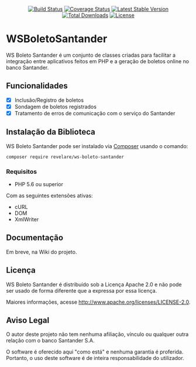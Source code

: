 <p align="center">
  <a href="https://travis-ci.org/heitorfig/WSBoletoSantander"><img alt="Build Status" src="https://travis-ci.org/heitorfig/WSBoletoSantander.svg?branch=master"></a>
  <a href="https://coveralls.io/github/heitorfig/WSBoletoSantander?branch=master"><img alt="Coverage Status" src="https://coveralls.io/repos/github/heitorfig/WSBoletoSantander/badge.svg?branch=master"></a>
  <a href="https://packagist.org/packages/heitorfig/ws-boleto-santander"><img alt="Latest Stable Version" src="https://poser.pugx.org/heitorfig/ws-boleto-santander/v/stable"></a>
  <a href="https://packagist.org/packages/heitorfig/ws-boleto-santander"><img alt="Total Downloads" src="https://poser.pugx.org/heitorfig/ws-boleto-santander/downloads"></a>
  <a href="https://packagist.org/packages/heitorfig/ws-boleto-santander"><img alt="License" src="https://poser.pugx.org/heitorfig/ws-boleto-santander/license"></a>
</p>

# WSBoletoSantander

WS Boleto Santander é um conjunto de classes criadas para facilitar a integração entre aplicativos feitos em PHP e a geração de boletos online no banco Santander.

## Funcionalidades

- [x] Inclusão/Registro de boletos
- [x] Sondagem de boletos registrados
- [x] Tratamento de erros de comunicação com o serviço do Santander

## Instalação da Biblioteca

WS Boleto Santander pode ser instalado via [Composer](https://getcomposer.org) usando o comando:

`composer require revelare/ws-boleto-santander`

### Requisitos

* PHP 5.6 ou superior

Com as seguintes extensões ativas:

* cURL
* DOM
* XmlWriter

## Documentação

Em breve, na Wiki do projeto.

## Licença

WS Boleto Santander é distribuído sob a Licença Apache 2.0 e não pode ser usado de forma diferente que a expressa por essa licença.

Maiores informações, acesse http://www.apache.org/licenses/LICENSE-2.0.

## Aviso Legal

O autor deste projeto não tem nenhuma afiliação, vínculo ou qualquer outra relação com o banco Santander S.A.

O software é oferecido aqui "como está" e nenhuma garantia é proferida. Portanto, o uso deste software é de inteira responsabilidade do utilizador.
